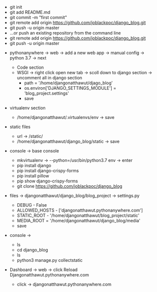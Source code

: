 
* git init
* git add README.md
* git commit -m "first commit"
* git remote add origin https://github.com/joblackpoc/django_blog.git
* git push -u origin master
* …or push an existing repository from the command line
* git remote add origin https://github.com/joblackpoc/django_blog.git
* git push -u origin master


- pythonanywhere -> web -> add a new web app -> manual config -> python 3.7 -> next

	* Code section
	* WSGI -> right click open new tab -> scoll down to django section -> uncomment all in django section
		* path = '/home/djangonatthawut/djago_blog'
		* os.environ['DJANGO_SETTINGS_MODULE'] = 'blog_project.settings'
		* save
		
- virtualenv section
	* /home/djangonatthawut/.virtualenvs/env -> save
	
- static files
	* url -> /static/
	* /home/djangonatthawut/django_blog/static -> save

- console -> base console
	* mkvirtualenv -> --python=/usr/bin/python3.7 env -> enter
	* pip install django
	* pip install django-crispy-forms
	* pip install pillow
	* pip show django-crispy-forms
	* git clone https://github.com/joblackpoc/django_blog
	
- files -> djangonatthawut/django_blog/blog_project -> settings.py 
	* DEBUG - False
	* ALLOWED_HOSTS - ['djangonatthawut.pythonanywhere.com']
	* STATIC_ROOT - '/home/djangonatthawut/blog_project/static'
	* MEDIA_ROOT = '/home/djangonatthawut/django_blog/media'
	* save

- console -> 
	* ls
	* cd django_blog
	* ls
	* python3 manage.py collectstatic
	
- Dashboard -> web -> click Reload Djangonatthawut.pythonanywhere.com
	* click -> djangonatthawut.pythonanywhere.com
	
	
	
	
	
	
	
	
	